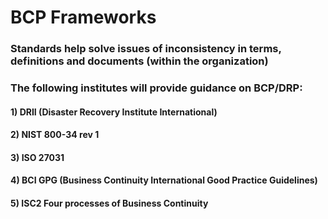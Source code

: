 # BCP Frameworks

### Standards help solve issues of inconsistency in terms, definitions and documents (within the organization)

### The following institutes will provide guidance on BCP/DRP:

#### 1) DRII (Disaster Recovery Institute International)

#### 2) NIST 800-34 rev 1

#### 3) ISO 27031

#### 4) BCI GPG (Business Continuity International Good Practice Guidelines)

#### 5) ISC2 Four processes of Business Continuity
